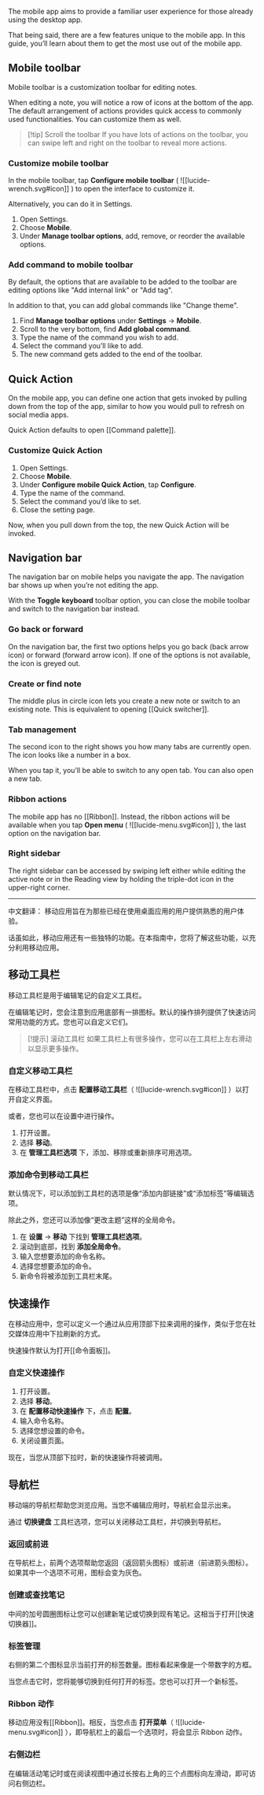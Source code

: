 The mobile app aims to provide a familiar user experience for those already using the desktop app.

That being said, there are a few features unique to the mobile app. In this guide, you’ll learn about them to get the most use out of the mobile app.

## Mobile toolbar

Mobile toolbar is a customization toolbar for editing notes.

When editing a note, you will notice a row of icons at the bottom of the app. The default arrangement of actions provides quick access to commonly used functionalities. You can customize them as well.

> [!tip] Scroll the toolbar
> If you have lots of actions on the toolbar, you can swipe left and right on the toolbar to reveal more actions.

### Customize mobile toolbar

In the mobile toolbar, tap **Configure mobile toolbar** ( ![[lucide-wrench.svg#icon]] )  to open the interface to customize it.

Alternatively, you can do it in Settings.

1. Open Settings.
2. Choose **Mobile**.
3. Under **Manage toolbar options**, add, remove, or reorder the available options.

### Add command to mobile toolbar

By default, the options that are available to be added to the toolbar are editing options like "Add internal link" or "Add tag".

In addition to that, you can add global commands like "Change theme".

1. Find **Manage toolbar options** under **Settings** → **Mobile**.
2. Scroll to the very bottom, find **Add global command**.
3. Type the name of the command you wish to add.
4. Select the command you’ll like to add.
5. The new command gets added to the end of the toolbar.

## Quick Action

On the mobile app, you can define one action that gets invoked by pulling down from the top of the app, similar to how you would pull to refresh on social media apps.

Quick Action defaults to open [[Command palette]].

### Customize Quick Action

1. Open Settings.
2. Choose **Mobile**.
3. Under **Configure mobile Quick Action**, tap **Configure**.
4. Type the name of the command.
5. Select the command you’d like to set.
6. Close the setting page.

Now, when you pull down from the top, the new Quick Action will be invoked.

## Navigation bar

The navigation bar on mobile helps you navigate the app. The navigation bar shows up when you’re not editing the app.

With the **Toggle keyboard** toolbar option, you can close the mobile toolbar and switch to the navigation bar instead.

### Go back or forward

On the navigation bar, the first two options helps you go back (back arrow icon) or forward (forward arrow icon). If one of the options is not available, the icon is greyed out.

### Create or find note

The middle plus in circle icon lets you create a new note or switch to an existing note. This is equivalent to opening [[Quick switcher]].

### Tab management

The second icon to the right shows you how many tabs are currently open. The icon looks like a number in a box.

When you tap it, you’ll be able to switch to any open tab. You can also open a new tab.

### Ribbon actions

The mobile app has no [[Ribbon]]. Instead, the ribbon actions will be available when you tap **Open menu** ( ![[lucide-menu.svg#icon]] ), the last option on the navigation bar.

### Right sidebar

The right sidebar can be accessed by swiping left either while editing the active note or in the Reading view by holding the triple-dot icon in the upper-right corner.


---

中文翻译：
移动应用旨在为那些已经在使用桌面应用的用户提供熟悉的用户体验。

话虽如此，移动应用还有一些独特的功能。在本指南中，您将了解这些功能，以充分利用移动应用。

## 移动工具栏

移动工具栏是用于编辑笔记的自定义工具栏。

在编辑笔记时，您会注意到应用底部有一排图标。默认的操作排列提供了快速访问常用功能的方式。您也可以自定义它们。

> [!提示] 滚动工具栏
> 如果工具栏上有很多操作，您可以在工具栏上左右滑动以显示更多操作。

### 自定义移动工具栏

在移动工具栏中，点击 **配置移动工具栏**（ ![[lucide-wrench.svg#icon]] ）以打开自定义界面。

或者，您也可以在设置中进行操作。

1. 打开设置。
2. 选择 **移动**。
3. 在 **管理工具栏选项** 下，添加、移除或重新排序可用选项。

### 添加命令到移动工具栏

默认情况下，可以添加到工具栏的选项是像“添加内部链接”或“添加标签”等编辑选项。

除此之外，您还可以添加像“更改主题”这样的全局命令。

1. 在 **设置** → **移动** 下找到 **管理工具栏选项**。
2. 滚动到底部，找到 **添加全局命令**。
3. 输入您想要添加的命令名称。
4. 选择您想要添加的命令。
5. 新命令将被添加到工具栏末尾。

## 快速操作

在移动应用中，您可以定义一个通过从应用顶部下拉来调用的操作，类似于您在社交媒体应用中下拉刷新的方式。

快速操作默认为打开[[命令面板]]。

### 自定义快速操作

1. 打开设置。
2. 选择 **移动**。
3. 在 **配置移动快速操作** 下，点击 **配置**。
4. 输入命令名称。
5. 选择您想设置的命令。
6. 关闭设置页面。

现在，当您从顶部下拉时，新的快速操作将被调用。

## 导航栏

移动端的导航栏帮助您浏览应用。当您不编辑应用时，导航栏会显示出来。

通过 **切换键盘** 工具栏选项，您可以关闭移动工具栏，并切换到导航栏。

### 返回或前进

在导航栏上，前两个选项帮助您返回（返回箭头图标）或前进（前进箭头图标）。如果其中一个选项不可用，图标会变为灰色。

### 创建或查找笔记

中间的加号圆圈图标让您可以创建新笔记或切换到现有笔记。这相当于打开[[快速切换器]]。

### 标签管理

右侧的第二个图标显示当前打开的标签数量。图标看起来像是一个带数字的方框。

当您点击它时，您将能够切换到任何打开的标签。您也可以打开一个新标签。

### Ribbon 动作

移动应用没有[[Ribbon]]。相反，当您点击 **打开菜单**（ ![[lucide-menu.svg#icon]] ），即导航栏上的最后一个选项时，将会显示 Ribbon 动作。

### 右侧边栏

在编辑活动笔记时或在阅读视图中通过长按右上角的三个点图标向左滑动，即可访问右侧边栏。